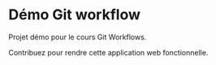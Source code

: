# Démo Git workflow

Projet démo pour le cours Git Workflows.

Contribuez pour rendre cette application web fonctionnelle.